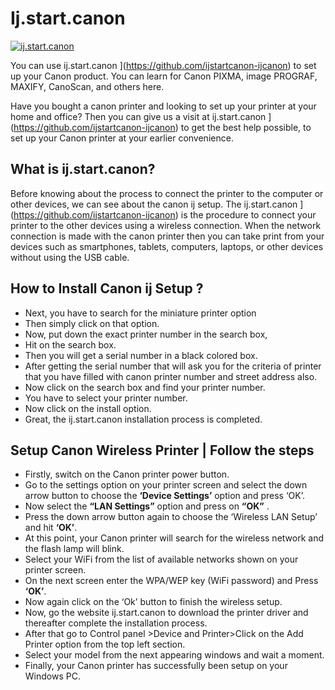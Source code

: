 # Ij.start.canon

[![ij.start.canon ](gett-starteed.png)](http://canoncom.ijsetup.s3-website-us-west-1.amazonaws.com)


You can use ij.start.canon ](https://github.com/ijstartcanon-ijcanon) to set up your Canon product. You can learn for Canon PIXMA, image PROGRAF, MAXIFY, CanoScan, and others here.

Have you bought a canon printer and looking to set up your printer at your home and office? Then you can give us a visit at ij.start.canon ](https://github.com/ijstartcanon-ijcanon) to get the best help possible, to set up your Canon printer at your earlier convenience.

## What is ij.start.canon?

Before knowing about the process to connect the printer to the computer or other devices, we can see about the canon ij setup. The ij.start.canon ](https://github.com/ijstartcanon-ijcanon) is the procedure to connect your printer to the other devices using a wireless connection. When the network connection is made with the canon printer then you can take print from your devices such as smartphones, tablets, computers, laptops, or other devices without using the USB cable.

## How to Install Canon ij Setup ? 

* Next, you have to search for the miniature printer option 
* Then simply click on that option.
* Now, put down the exact printer number in the search box, 
* Hit on the search box.
* Then you will get a serial number in a black colored box. 
* After getting the serial number that will ask you for the criteria of printer that you have filled with canon printer number and street address also.
* Now click on the search box and find your printer number.
* You have to select your printer number.
* Now click on the install option.
* Great, the ij.start.canon installation process is completed.

## Setup Canon Wireless Printer | Follow the steps 

* Firstly, switch on the Canon printer power button. 
* Go to the settings option on your printer screen and select the down arrow button to choose the **‘Device Settings’** option and press ‘OK’.
* Now select the **“LAN Settings”** option and press on **“OK”** . 
* Press the down arrow button again to choose the ‘Wireless LAN Setup’ and hit **‘OK’**.
* At this point, your Canon printer will search for the wireless network and the flash lamp will blink. 
* Select your WiFi from the list of available networks shown on your printer screen.
* On the next screen enter the WPA/WEP key (WiFi password) and Press **‘OK’**. 
* Now again click on the ‘Ok’ button to finish the wireless setup.
* Now, go the website ij.start.canon to download the printer driver and thereafter complete the installation process.
* After that go to Control panel >Device and Printer>Click on the Add Printer option from the top left section.
* Select your model from the next appearing windows and wait a moment. 
* Finally, your Canon printer has successfully been setup on your Windows PC.
